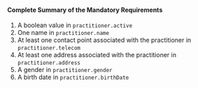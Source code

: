 #### Complete Summary of the Mandatory Requirements

1.  A boolean value in `practitioner.active`
1.  One name in `practitioner.name`
1.  At least one contact point associated with the practitioner in `practitioner.telecom`
1.  At least one address associated with the practitioner in `practitioner.address`
1.  A gender in `practitioner.gender`
1.  A birth date in `practitioner.birthDate`
